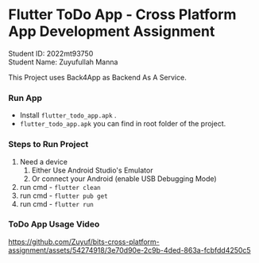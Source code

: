 # Flutter ToDo App - Cross Platform App Development Assignment

Student ID: 2022mt93750  
Student Name: Zuyufullah Manna

This Project uses Back4App as Backend As A Service.

### Run App

- Install `flutter_todo_app.apk` .
- `flutter_todo_app.apk` you can find in root folder of the project.

### Steps to Run Project

1. Need a device
   1. Either Use Android Studio's Emulator
   2. Or connect your Android (enable USB Debugging Mode)
2. run cmd - `flutter clean`
3. run cmd - `flutter pub get`
4. run cmd - `flutter run`

### ToDo App Usage Video

https://github.com/Zuyuf/bits-cross-platform-assignment/assets/54274918/3e70d90e-2c9b-4ded-863a-fcbfdd4250c5
